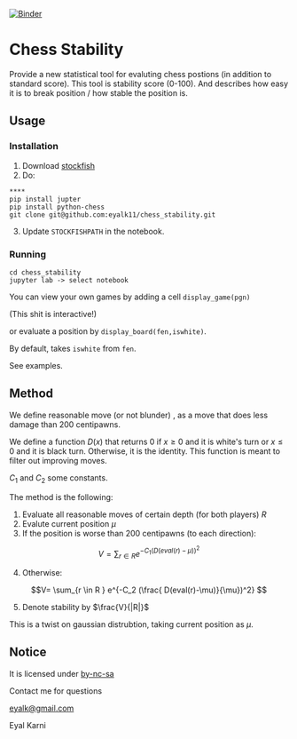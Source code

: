 [![Binder](https://mybinder.org/badge_logo.svg)](https://mybinder.org/v2/gh/eyalk11/chess_stability/master?labpath=chessgame.ipynb)
# Chess Stability
Provide a new statistical tool for evaluting chess postions (in addition to standard score).
This tool is stability score (0-100). And describes how easy it is to break position / how stable the position is.   

## Usage

### Installation 

1. Download [stockfish](https://stockfishchess.org/download/)
2. Do:
```
****
pip install jupter
pip install python-chess
git clone git@github.com:eyalk11/chess_stability.git
```
3. Update `STOCKFISHPATH` in the notebook. 

### Running 

```
cd chess_stability 
jupyter lab -> select notebook
```

You can view your own games by adding a cell `display_game(pgn)`

(This shit is  interactive!) 

or evaluate a position by `display_board(fen,iswhite)`.

By default, takes `iswhite` from `fen`. 

See examples.

## Method

We define reasonable move (or not blunder) , as a move that does less damage than 200 centipawns.

We define a function $D(x)$ that returns $0$ if $x \ge 0$ and it is white's turn or $x \le 0$ and it is black turn. Otherwise, it is the identity. 
This function is meant to filter out improving moves. 

$C_1$ and $C_2$ some constants. 

The method is the following: 

1. Evaluate all reasonable moves of certain depth (for both players) $R$
2. Evalute current position $\mu$ 
3. If the position is worse than 200 centipawns (to each direction):

$$V= \sum_{r \in R } e^{-C_1 (D(eval(r)-\mu))^2} $$

4. Otherwise:

$$V= \sum_{r \in R } e^{-C_2 (\frac{ D(eval(r)-\mu)}{\mu})^2} $$

5. Denote stability by $\frac{V}{|R|}$

This is a twist on gaussian distrubtion, taking current position as $\mu$. 


## Notice

It is licensed under [by-nc-sa](https://creativecommons.org/licenses/by-nc-sa/4.0/)

Contact me for questions

eyalk@gmail.com 

Eyal Karni

   
   
